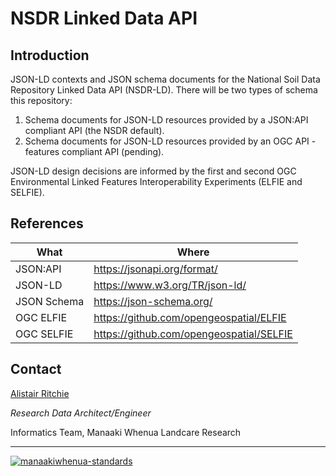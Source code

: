 # NSDR Linked Data API

## Introduction
JSON-LD contexts and JSON schema documents for the National Soil Data Repository Linked Data API (NSDR-LD). There will be two types of schema this repository:

1. Schema documents for JSON-LD resources provided by a JSON:API compliant API (the NSDR default).
2. Schema documents for JSON-LD resources provided by an OGC API - features compliant API (pending).

JSON-LD design decisions are informed by the first and second OGC Environmental Linked Features Interoperability Experiments (ELFIE and SELFIE).

## References
| What | Where |
| ---- | ----- |
| JSON:API | https://jsonapi.org/format/ |
| JSON-LD | https://www.w3.org/TR/json-ld/ |
| JSON Schema | https://json-schema.org/ |
| OGC ELFIE | https://github.com/opengeospatial/ELFIE |
| OGC SELFIE | https://github.com/opengeospatial/SELFIE |

## Contact
[Alistair Ritchie](https://github.com/abhritchie)

*Research Data Architect/Engineer*

Informatics Team, Manaaki Whenua Landcare Research

***

[![manaakiwhenua-standards](https://github.com/manaakiwhenua/nsdr-ld/workflows/manaakiwhenua-standards/badge.svg)](https://github.com/manaakiwhenua/manaakiwhenua-standards)